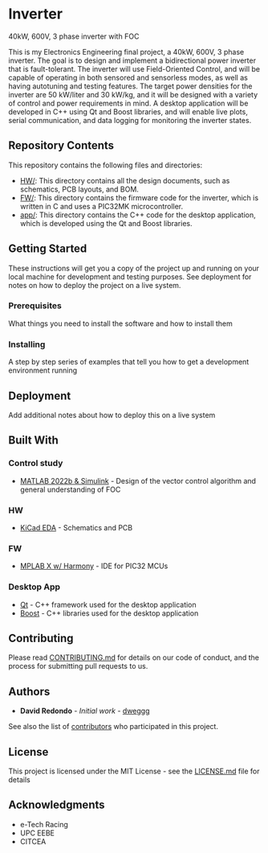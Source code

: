 # Inverter
40kW, 600V, 3 phase inverter with FOC

This is my Electronics Engineering final project, a 40kW, 600V, 3 phase inverter. The goal is to design and implement a bidirectional power inverter that is fault-tolerant. The inverter will use Field-Oriented Control, and will be capable of operating in both sensored and sensorless modes, as well as having autotuning and testing features. The target power densities for the inverter are 50 kW/liter and 30 kW/kg, and it will be designed with a variety of control and power requirements in mind. A desktop application will be developed in C++ using Qt and Boost libraries, and will enable live plots, serial communication, and data logging for monitoring the inverter states.

## Repository Contents
This repository contains the following files and directories:

* [HW/](https://github.com/dweggg/Inverter/blob/main/HW/): This directory contains all the design documents, such as schematics, PCB layouts, and BOM.
* [FW/](https://github.com/dweggg/Inverter/blob/main/SW/): This directory contains the firmware code for the inverter, which is written in C and uses a PIC32MK microcontroller.
* [app/](https://github.com/dweggg/Inverter/blob/main/app/): This directory contains the C++ code for the desktop application, which is developed using the Qt and Boost libraries.

## Getting Started

These instructions will get you a copy of the project up and running on your local machine for development and testing purposes. See deployment for notes on how to deploy the project on a live system.

### Prerequisites

What things you need to install the software and how to install them

### Installing

A step by step series of examples that tell you how to get a development environment running

## Deployment

Add additional notes about how to deploy this on a live system

## Built With
### Control study
* [MATLAB 2022b & Simulink](https://www.mathworks.com/products/matlab.html) - Design of the vector control algorithm and general understanding of FOC

### HW
* [KiCad EDA](https://www.kicad.org/) - Schematics and PCB

### FW
* [MPLAB X w/ Harmony](https://www.microchip.com/en-us/tools-resources/configure/mplab-harmony) - IDE for PIC32 MCUs

### Desktop App
* [Qt](https://www.qt.io/) - C++ framework used for the desktop application
* [Boost](https://www.boost.org/) - C++ libraries used for the desktop application

## Contributing

Please read [CONTRIBUTING.md](https://github.com/dweggg/Inverter/blob/master/CONTRIBUTING.md) for details on our code of conduct, and the process for submitting pull requests to us.

## Authors

* **David Redondo** - *Initial work* - [dweggg](https://github.com/dweggg)

See also the list of [contributors](https://github.com/dweggg/Inverter/contributors) who participated in this project.

## License

This project is licensed under the MIT License - see the [LICENSE.md](LICENSE.md) file for details

## Acknowledgments

* e-Tech Racing
* UPC EEBE
* CITCEA
